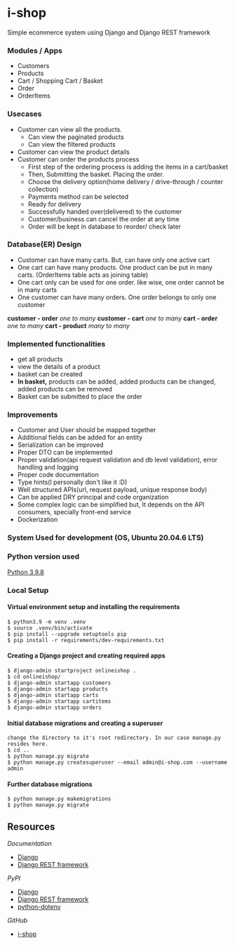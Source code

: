 # i-shop
Simple ecommerce system using Django and Django REST framework

### Modules / Apps
- Customers
- Products
- Cart / Shopping Cart / Basket
- Order
- OrderItems

### Usecases
- Customer can view all the products.
    - Can view the paginated products
    - Can view the filtered products
- Customer can view the product details
- Customer can order the products process
  - First step of the ordering process is adding the items in a cart/basket
  - Then, Submitting the basket. Placing the order.
  - Choose the delivery option(home delivery / drive-through / counter collection)
  - Payments method can be selected
  - Ready for delivery
  - Successfully handed over(delivered) to the customer
  - Customer/business can cancel the order at any time
  - Order will be kept in database to reorder/ check later

### Database(ER) Design
- Customer can have many carts. But, can have only one active cart
- One cart can have many products. One product can be put in many carts. (OrderItems table acts as joining table)
- One cart only can be used for one order. like wise, one order cannot be in many carts
- One customer can have many orders. One order belongs to only one customer

**customer - order** _one to many_
**customer - cart** _one to many_
**cart - order** _one to many_
**cart - product** _many to many_

### Implemented functionalities
- get all products
- view the details of a product
- basket can be created
- **In basket,** products can be added, added products can be changed, added products can be removed
- Basket can be submitted to place the order

### Improvements
- Customer and User should be mapped together
- Additional fields can be added for an entity
- Serialization can be improved
- Proper DTO can be implemented
- Proper validation(api request validation and db level validation), error handling and logging
- Proper code documentation
- Type hints(I personally don't like it :D)
- Well structured APIs(url, request payload, unique response body)
- Can be applied DRY principal and code organization
- Some complex logic can be simplified but, It depends on the API consumers, specially front-end service
- Dockerization

### System Used for development (OS, Ubuntu 20.04.6 LTS)

### Python version used
[Python 3.9.8](https://docs.python.org/3.9/)

### Local Setup
#### Virtual environment setup and installing the requirements
```
$ python3.9 -m venv .venv
$ source .venv/bin/activate
$ pip install --upgrade setuptools pip
$ pip install -r requirements/dev-requirements.txt
```

#### Creating a Django project and creating required apps
```
$ django-admin startproject onlineishop .
$ cd onlineishop/
$ django-admin startapp customers
$ django-admin startapp products
$ django-admin startapp carts
$ django-admin startapp cartitems
$ django-admin startapp orders
```

#### Initial database migrations and creating a superuser
```
change the directory to it's root redirectory. In our case manage.py resides here.
$ cd ..
$ python manage.py migrate
$ python manage.py createsuperuser --email admin@i-shop.com --username admin
```

#### Further database migrations
```
$ python manage.py makemigrations
$ python manage.py migrate
```

## Resources
_*Documentation*_
- [Django](https://www.djangoproject.com/)
- [Django REST framework](https://www.django-rest-framework.org/)
 
_*PyPI*_
- [Django](https://pypi.org/project/Django/4.2.6/)
- [Django REST framework](https://pypi.org/project/djangorestframework/)
- [python-dotenv](https://pypi.org/project/python-dotenv/)

_*GitHub*_
- [i-shop](https://github.com/jenoth/i-shop)

<!--
What I really achieved here. After long time, nearly 3 years I recap my serverside knowledge 
with Django and almost covered most of the principles except template, the last T in MVT :D 
-->